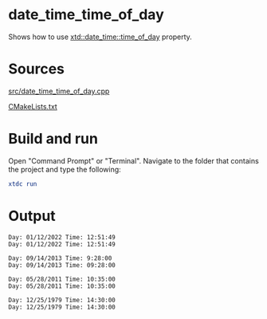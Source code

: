# date_time_time_of_day

Shows how to use [xtd::date_time::time_of_day](../../../../src/xtd.core/include/xtd/date_time.h) property.

# Sources

[src/date_time_time_of_day.cpp](src/date_time_time_of_day.cpp)

[CMakeLists.txt](CMakeLists.txt)

# Build and run

Open "Command Prompt" or "Terminal". Navigate to the folder that contains the project and type the following:

```cmake
xtdc run
```

# Output

```
Day: 01/12/2022 Time: 12:51:49
Day: 01/12/2022 Time: 12:51:49

Day: 09/14/2013 Time: 9:28:00
Day: 09/14/2013 Time: 09:28:00

Day: 05/28/2011 Time: 10:35:00
Day: 05/28/2011 Time: 10:35:00

Day: 12/25/1979 Time: 14:30:00
Day: 12/25/1979 Time: 14:30:00
```
